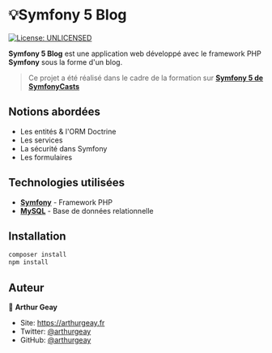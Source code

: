 #  💡Symfony 5 Blog
[![License: UNLICENSED](https://img.shields.io/badge/License-UNLICENSED-yellow.svg)](#)

**Symfony 5 Blog** est une application web développé avec le framework PHP **Symfony** sous la forme d'un blog.

> Ce projet a été réalisé dans le cadre de la formation sur **[Symfony 5 de SymfonyCasts](https://symfonycasts.com/tracks/symfony4)**

## Notions abordées
- Les entités & l'ORM Doctrine
- Les services
- La sécurité dans Symfony
- Les formulaires

## Technologies utilisées
- **[Symfony](https://symfony.com/)** - Framework PHP
- **[MySQL](https://www.mysql.com/fr/)** - Base de données relationnelle


## Installation

```sh
composer install
npm install
```

## Auteur

👤 **Arthur Geay**

* Site: https://arthurgeay.fr
* Twitter: [@arthurgeay](https://twitter.com/arthurgeay)
* GitHub: [@arthurgeay](https://github.com/arthurgeay)
